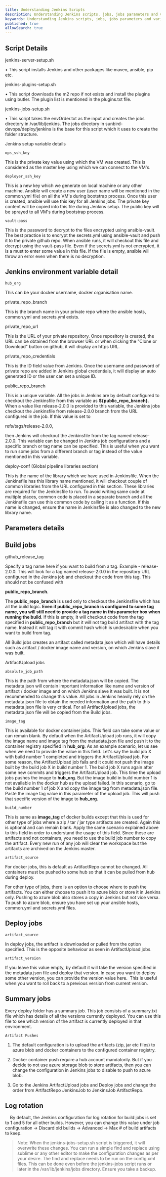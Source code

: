 ```yaml
---
title: Understanding Jenkins Scripts
description: Understanding Jenkins scripts, jobs, jobs parameters and variables
keywords: Understanding Jenkins scripts, jobs, jobs parameters and variables
published: true
allowSearch: true
--- 
```


## Script Details
    
jenkins-server-setup.sh

• This script installs Jenkins and other packages like maven, ansible, pip etc.

jenkins-plugins-setup.sh

• This script downloads the m2 repo if not exists and install the plugins using butler. The plugin list is mentioned in the plugins.txt file.

jenkins-jobs-setup.sh

• This script takes the envOrder.txt as the input and creates the jobs directory in /var/lib/jenkins. The jobs directory in sunbird-devops/deploy/jenkins is the base for this script which it uses to create the folder structure.

Jenkins setup variable details

`ops_ssh_key`

This is the private key value using which the VM was created. This is considered as the master key using which we can connect to the VM's.

`deployer_ssh_key`

This is a new key which we generate on local machine or any other machine. Ansible will create a new user (user name will be mentioned in the common.yml file) on all the VM's during bootstrap process. Once this user is created, ansible will use this key for all Jenkins jobs. The private key content will be copied into this file during Jenkins setup. The public key will be sprayed to all VM's during bootstrap process.

`vault-pass`

This is the password to decrypt to the files encrypted using ansible-vault. The best practice is to encrypt the secrets.yml using ansible-vault and push it to the private github repo. When ansible runs, it will checkout this file and decrypt using the vault-pass file. Even if the secrets.yml is not encrypted, it is a must to enter some value in this file. If the file is empty, ansible will throw an error even when there is no decryption.

## Jenkins environment variable detail

`hub_org` 

This can be your docker username, docker organisation name.

private_repo_branch

This is the branch name in your private repo where the ansible hosts, common.yml and secrets.yml exists.

private_repo_url

This is the URL of your private repository. Once repository is created, the URL can be obtained from the browser URL or when clicking the &quot;Clone or Download&quot; button on github, it will display an https URL.

private_repo_credentials

This is the ID field value from Jenkins. Once the username and password of private repo are added in Jenkins global credentials, it will display an auto generated ID or the user can set a unique ID.

public_repo_branch

This is a unique variable. All the jobs in Jenkins are by default configured to checkout the Jenkinsfile from this variable as **${public_repo_branch}**.
When a value like release-2.0.0 is provided to this variable, the Jenkins jobs checkout the Jenkinsfile from release-2.0.0 branch from the URL configured in the job. If this value is set to 

refs/tags/release-2.0.0, 

then Jenkins will checkout the Jenkinsfile from the tag named release-2.0.0. This variable can be changed in Jenkins job configurations and a specific branch or tag name can be specified. This is useful when you want to run some jobs from a different branch or tag instead of the value mentioned in this variable.

deploy-conf (Global pipeline libraries section)

This is the name of the library which we have used in Jenkinsfile. When the Jenkinsfile has this library name mentioned, it will checkout couple of common libraries from the URL configured in this section. These libraries are required for the Jenkinsfile to run. To avoid writing same code at multiple places, common code is placed in a separate branch and all the Jenkinsfile can use this common code by calling it as a function. If this name is changed, ensure the name in Jenkinsfile is also changed to the new library name.

## Parameters details

## Build jobs

github_release_tag

Specify a tag name here if you want to build from a tag. Example - release-2.0.0. This will look for a tag named release-2.0.0 in the repository URL configured in the Jenkins job and checkout the code from this tag. This should not be confused with 

**public_repo_branch**. 

The **public_repo_branch** is used only to checkout the Jenkinsfile which has all the build logic. **Even if public_repo_branch is configured to some tag name, you will still need to provide a tag name in this parameter box when running the build**. If this is empty, it will checkout code from the tag specified in **public_repo_branch** but it will not tag build artifact with the tag name. Instead it will tag it with commit hash which is undesirable when you want to build from tag.

All Build jobs creates an artifact called metadata.json which will have details such as artifact / docker image name and version, on which Jenkins slave it was built.

ArtifactUpload jobs

`absolute_job_path`

This is the path from where the metadata.json will be copied. The metadata.json will contain important information like name and version of artifact / docker image and on which Jenkins slave it was built. It is not recommended to change this value. All jobs in Jenkins heavily rely on the metadata.json file to obtain the needed information and the path to this metadata.json file is very critical. For all ArtifactUpload jobs, the metadata.json file will be copied from the Build jobs.

`image_tag`

This is available for docker container jobs. This field can take some value or can remain blank. By default when the ArtifactUpload job runs, it will copy the image name and image tag from the metadata.json file and push it to the container registry specified in **hub_org**. As an example scenario, let us see when we need to provide the value in this field. Let's say the build job X with build number 1 completed and triggers the ArtifactUpload job. For some reason, the ArtifactUpload job fails and it could not push the image built by the build job X in build number 1. The build job X runs again after some new commits and triggers the ArtifactUpload job. This time the upload jobs pushes the image to **hub_org**. But the image build in build number 1 is not available in the docker hub as the upload failed. In this scenario, go to the build number 1 of job X and copy the image tag from metadata.json file. Paste the image tag value in this parameter of the upload job. This will push that specific version of the image to **hub_org**.

`build_number`

This is same as **image_tag** of docker builds except that this is used for other type of jobs where a zip / tar / jar type artifacts are created. Again this is optional and can remain blank. Apply the same scenario explained above to this field in order to understand the usage of this field. Since these are artifacts and not containers, you need to use the build job number to copy the artifact. Every new run of any job will clear the workspace but the artifacts are archived on the Jenkins master.

`artifact_source`

For docker jobs, this is default as ArtifactRepo cannot be changed. All containers must be pushed to some hub so that it can be pulled from hub during deploy.

For other type of jobs, there is an option to choose where to push the artifacts. You can either choose to push it to azure blob or store it in Jenkins only. Pushing to azure blob also stores a copy in Jenkins but not vice versa. To push to azure blob, ensure you have set up your ansible hosts, common.yml and secrets.yml files.

## Deploy jobs

`artifact_source`

In deploy jobs, the artifact is downloaded or pulled from the option specified. This is the opposite behaviour as seen in ArtifactUpload jobs.

`artifact_version`

If you leave this value empty, by default it will take the version specified in the metadata.json file and deploy that version. In case you want to deploy some other version, you can provide the version value here. 
This is useful when you want to roll back to a previous version from current version.

## Summary jobs

Every deploy folder has a summary job. This job consists of a summary.txt file which has details of all the versions currently deployed. You can use this file to see which version of the artifact is currently deployed in that environment.

`Artifact Pushes`
1. The default configuration is to upload the artifacts (zip, jar etc files) to azure blob and docker containers to the configured container registry.

2. Docker container push require a hub account mandatorily. But if you decide to not use azure storage blob to store artifacts, then you can change the configuration in Jenkins jobs to disable to push to azure blob.

3. Go to the Jenkins ArtifactUpload jobs and Deploy jobs and change the order from ArtifactRepo JenkinsJob to JenkinsJob ArtifactRepo.

## Log rotation
   
By default, the Jenkins configuration for log rotation for build jobs is set to 1 and 5 for all other builds. However, you can change this value under job configuration -> Discard old builds -> Advanced -> Max # of build artifacts to keep.

> Note: When the jenkins-jobs-setup.sh script is triggered, it will overwrite these changes. You can run a simple find and replace using sublime or any other editor to make the configuration changes as per your desire. The find and replace needs to be run on the config.xml files. This can be done even before the jenkins-jobs script runs or later in the /var/lib/jenkins/jobs directory.
Ensure you take a backup.
